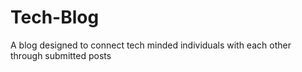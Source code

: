 # Tech-Blog
A blog designed to connect tech minded individuals with each other through submitted posts
